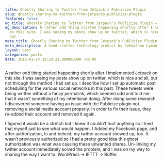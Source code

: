 ```yaml
---
title: Ghostly Sharing to Twitter from Jetpack’s Publicize Plugin
slug: ghostly-sharing-to-twitter-from-jetpacks-publicize-plugin
featured: false
og_title: Ghostly Sharing to Twitter from Jetpack’s Publicize Plugin – Johnathan.org
og_description: A rather odd thing started happening shortly after I implemented Jetpack
  on this site. I was seeing my posts show up on twitter, which is nice and all, but
  not
meta_title: Ghostly Sharing to Twitter from Jetpack’s Publicize Plugin – Johnathan.org
meta_description: A hand-crafted technology product by Johnathan Lyman
layout: post
categories: posts
date: 2015-01-24 19:29:21.000000000 -08:00
---
```


A rather odd thing started happening shortly after I implemented Jetpack on this site. I was seeing my posts show up on twitter, which is nice and all, but not through the method I had set up. I describe how I set up automatic post scheduling for the various social networks in this past. These tweets were being written without a fancy permalink, which seemed odd and told me that it wasn’t something of my intentional doing. After doing some research, I discovered someone having an issue with the Publicize plugin not removing a social media account properly. In order to fix their issue, they re-added their account and removed it again.

I figured it would be a stretch but I knew it couldn’t hurt anything so I tried that myself just to see what would happen. I Added my Facebook page, and after authorization, lo and behold, my twitter account showed up, too. It wasn’t previously authorized so I had a pretty good idea this ghost authorization was what was causing these unwanted shares. Un-linking my twitter account immediately solved the problem, and I was on my way to sharing the way I want to: WordPress =\> IFTTT =\> Buffer.

